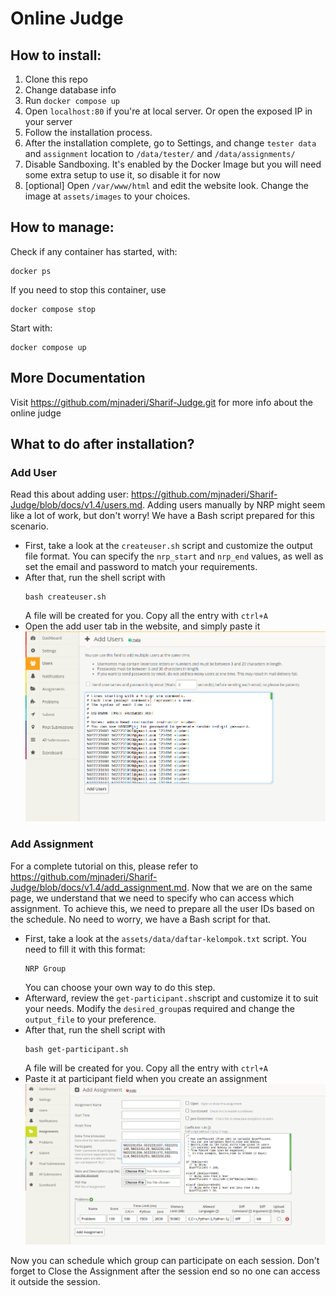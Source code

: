 # Online Judge
## How to install:
1. Clone this repo
2. Change database info
3. Run ```docker compose up```
4. Open ```localhost:80``` if you're at local server. Or open the exposed IP in your server
5. Follow the installation process.
6. After the installation complete, go to Settings, and change ```tester data``` and ```assignment``` location to   ```/data/tester/``` and ```/data/assignments/```
7. Disable Sandboxing. It's enabled by the Docker Image but you will need some extra setup to use it, so disable it for now
8. [optional] Open ```/var/www/html``` and edit the website look. Change the image at ```assets/images``` to your choices. 

## How to manage:

Check if any container has started, with:

```
docker ps
```

If you need to stop this container, use 

```
docker compose stop
```

Start with:

```
docker compose up
```

## More Documentation

Visit https://github.com/mjnaderi/Sharif-Judge.git  for more info about the online judge

## What to do after installation?

### Add User
Read this about adding user: https://github.com/mjnaderi/Sharif-Judge/blob/docs/v1.4/users.md. Adding users manually by NRP might seem like a lot of work, but don't worry! We have a Bash script prepared for this scenario.

- First, take a look at the ```createuser.sh``` script and customize the output file format. You can specify the ```nrp_start``` and ```nrp_end``` values, as well as set the email and password to match your requirements.
- After that, run the shell script with 
    ```
    bash createuser.sh
    ```
    A file will be created for you. Copy all the entry with ```ctrl+A```
- Open the add user tab in the website, and simply paste it
![Paste it in the box](assets/img/addUser.png)


### Add Assignment
For a complete tutorial on this, please refer to https://github.com/mjnaderi/Sharif-Judge/blob/docs/v1.4/add_assignment.md. Now that we are on the same page, we understand that we need to specify who can access which assignment. To achieve this, we need to prepare all the user IDs based on the schedule. No need to worry, we have a Bash script for that.
- First, take a look at the ```assets/data/daftar-kelompok.txt``` script. You need to fill it with this format:
    ```
    NRP Group
    ``` 
    You can choose your own way to do this step.
- Afterward, review the ```get-participant.sh```script and customize it to suit your needs. Modify the ```desired_group```as required and change the ```output_file``` to your preference.
- After that, run the shell script with 
    ```
    bash get-participant.sh
    ```
    A file will be created for you. Copy all the entry with ```ctrl+A```
- Paste it at participant field when you create an assignment
![Paste it in the box](assets/img/participant.png)

Now you can schedule which group can participate on each session. Don't forget to Close the Assignment after the session end so no one can access it outside the session.